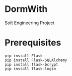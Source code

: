 # DormWith

Soft Engineering Project

# Prerequisites

```
pip install Flask
pip install Flask-SQLAlchemy
pip install flask-bcrypt
pip install flask-login
```

